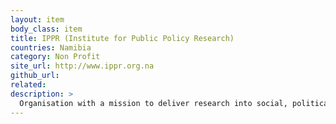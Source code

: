```yaml
---
layout: item
body_class: item
title: IPPR (Institute for Public Policy Research)
countries: Namibia
category: Non Profit
site_url: http://www.ippr.org.na
github_url: 
related: 
description: >
  Organisation with a mission to deliver research into social, political and economic issues that affect development in Namibia.
---
```

